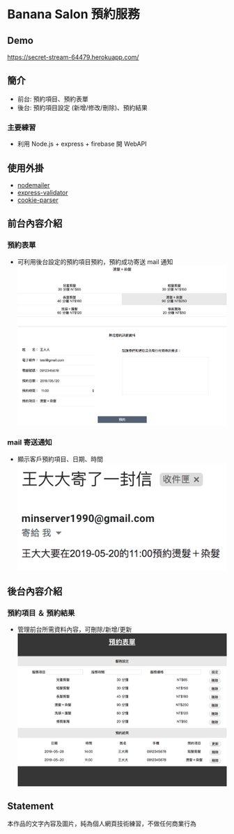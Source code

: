 # Banana Salon 預約服務

## Demo
https://secret-stream-64479.herokuapp.com/

## 簡介

+ 前台: 預約項目、預約表單
+ 後台: 預約項目設定 (新增/修改/刪除)、預約結果

### 主要練習

+ 利用 Node.js + express + firebase 開 WebAPI 

## 使用外掛
+ [nodemailer](https://nodemailer.com/about/)
+ [express-validator](https://express-validator.github.io/docs/)
+ [cookie-parser](https://www.npmjs.com/package/cookie-parser)

## 前台內容介紹
### 預約表單
- 可利用後台設定的預約項目預約，預約成功寄送 mail 通知
![](https://github.com/Jimmywei01/Banana_Salon_form/blob/master/public/img/demo1.png)

### mail 寄送通知
- 顯示客戶預約項目、日期、時間
![](https://github.com/Jimmywei01/Banana_Salon_form/blob/master/public/img/demo2.png)

## 後台內容介紹
### 預約項目 ＆ 預約結果 
- 管理前台所需資料內容，可刪除/新增/更新
![](https://github.com/Jimmywei01/Banana_Salon_form/blob/master/public/img/demo3.png)

## Statement
本作品的文字內容及圖片，純為個人網頁技術練習，不做任何商業行為
